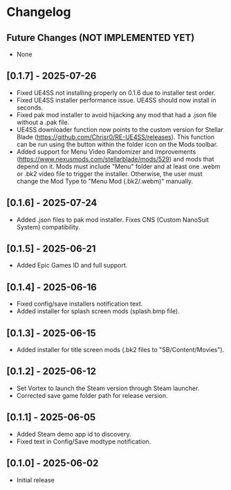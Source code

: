 # Changelog

## Future Changes (NOT IMPLEMENTED YET)

- None

## [0.1.7] - 2025-07-26

- Fixed UE4SS not installing properly on 0.1.6 due to installer test order.
- Fixed UE4SS installer performance issue. UE4SS should now install in seconds.
- Fixed pak mod installer to avoid hijacking any mod that had a .json file without a .pak file.
- UE4SS downloader function now points to the custom version for Stellar Blade (<https://github.com/Chrisr0/RE-UE4SS/releases>). This function can be run using the button within the folder icon on the Mods toolbar.
- Added support for Menu Video Randomizer and Improvements (<https://www.nexusmods.com/stellarblade/mods/529>) and mods that depend on it. Mods must include "Menu" folder and at least one .webm or .bk2 video file to trigger the installer.  Otherwise, the user must change the Mod Type to "Menu Mod (.bk2/.webm)" manually.

## [0.1.6] - 2025-07-24

- Added .json files to pak mod installer. Fixes CNS (Custom NanoSuit System) compatibility.

## [0.1.5] - 2025-06-21

- Added Epic Games ID and full support.

## [0.1.4] - 2025-06-16

- Fixed config/save installers notification text.
- Added installer for splash screen mods (splash.bmp file).

## [0.1.3] - 2025-06-15

- Added installer for title screen mods (.bk2 files to "SB/Content/Movies").

## [0.1.2] - 2025-06-12

- Set Vortex to launch the Steam version through Steam launcher.
- Corrected save game folder path for release version.

## [0.1.1] - 2025-06-05

- Added Steam demo app id to discovery.
- Fixed text in Config/Save modtype notification.

## [0.1.0] - 2025-06-02

- Initial release
